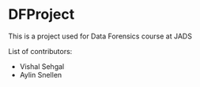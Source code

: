 # DFProject
This is a project used for Data Forensics course at JADS 

List of contributors:

- Vishal Sehgal
- Aylin Snellen
